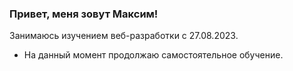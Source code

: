 ### Привет, меня зовут Максим!
Занимаюсь изучением веб-разработки с 27.08.2023.</div>  
- На данный момент продолжаю самостоятельное обучение.  
  



